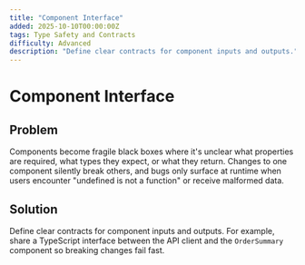 ```yaml
---
title: "Component Interface"
added: 2025-10-10T00:00:00Z
tags: Type Safety and Contracts
difficulty: Advanced
description: "Define clear contracts for component inputs and outputs."
---
```

# Component Interface

## Problem

Components become fragile black boxes where it's unclear what properties are required, what types they expect, or what they return. Changes to one component silently break others, and bugs only surface at runtime when users encounter "undefined is not a function" or receive malformed data.

## Solution

Define clear contracts for component inputs and outputs. For example, share a TypeScript interface between the API client and the `OrderSummary` component so breaking changes fail fast.
